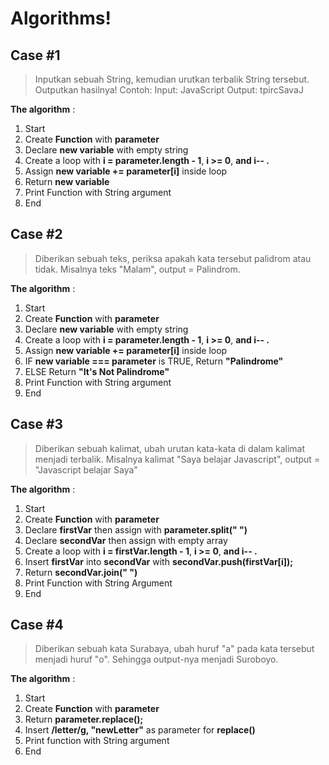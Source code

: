 # Algorithms!

## Case #1

> Inputkan sebuah String, kemudian urutkan terbalik String tersebut. Outputkan hasilnya!
> Contoh:
> Input: JavaScript
> Output: tpircSavaJ

**The algorithm** :

1. Start
2. Create **Function** with **parameter**
3. Declare **new variable** with empty string
4. Create a loop with **i = parameter.length - 1**, **i >= 0**, **and i-- .**
5. Assign **new variable += parameter[i]** inside loop
6. Return **new variable**
7. Print Function with String argument
8. End

## Case #2

> Diberikan sebuah teks, periksa apakah kata tersebut palidrom atau tidak. Misalnya teks "Malam", output = Palindrom.

**The algorithm** :

1. Start
2. Create **Function** with **parameter**
3. Declare **new variable** with empty string
4. Create a loop with **i = parameter.length - 1**, **i >= 0**, **and i-- .**
5. Assign **new variable += parameter[i]** inside loop
6. IF **new variable === parameter** is TRUE, Return **"Palindrome"**
7. ELSE Return **"It's Not Palindrome"**
8. Print Function with String argument
9. End

## Case #3

> Diberikan sebuah kalimat, ubah urutan kata-kata di dalam kalimat menjadi terbalik. Misalnya kalimat "Saya belajar Javascript", output = "Javascript belajar Saya"

**The algorithm** :

1. Start
2. Create **Function** with **parameter**
3. Declare **firstVar** then assign with **parameter.split(" ")**
4. Declare **secondVar** then assign with empty array
5. Create a loop with **i = firstVar.length - 1**, **i >= 0**, **and i-- .**
6. Insert **firstVar** into **secondVar** with **secondVar.push(firstVar[i]);**
7. Return **secondVar.join(" ")**
8. Print Function with String Argument
9. End

## Case #4

> Diberikan sebuah kata Surabaya, ubah huruf "a" pada kata tersebut menjadi huruf "o". Sehingga output-nya menjadi Suroboyo.

**The algorithm** :

1. Start
2. Create **Function** with **parameter**
3. Return **parameter.replace();**
4. Insert **/letter/g, "newLetter"** as parameter for **replace()**
5. Print function with String argument
6. End
